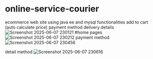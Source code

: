 # online-service-courier
ecommerce web site using java ee and mysql
functionalities
add to cart (auto calculate price)
payment method
delivery details
![Screenshot 2025-06-07 230121](https://github.com/user-attachments/assets/d349e3c1-9a20-458d-b272-8cf93528d8f3)
#home pages
![Screenshot 2025-06-07 230212](https://github.com/user-attachments/assets/47911339-8ef7-40c7-9085-1dda42974672)
payment method
![Screenshot 2025-06-07 230456](https://github.com/user-attachments/assets/ca1ab625-0341-48b1-b4c6-5e4a9ed1f871)

detail method
![Screenshot 2025-06-07 230616](https://github.com/user-attachments/assets/b2dff88d-224b-4170-8d10-35a4f29b3fab)
